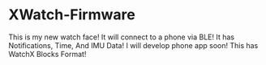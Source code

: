 # XWatch-Firmware
This is my new watch face! It will connect to a phone via BLE! It has Notifications, Time, And IMU Data! I will develop phone app soon! This has WatchX Blocks Format!

